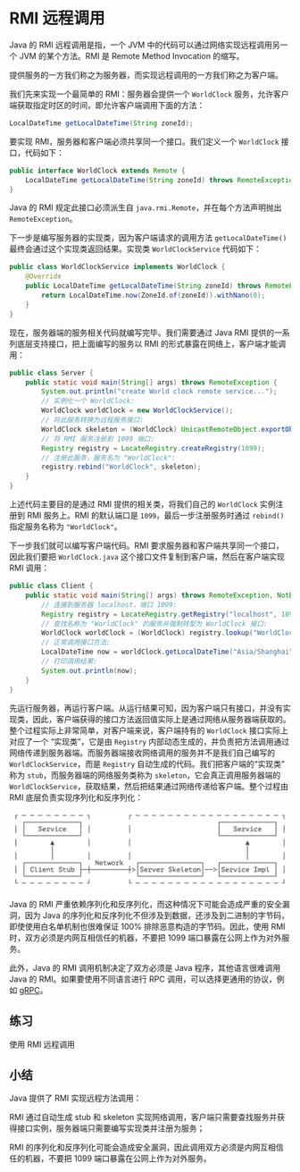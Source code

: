 # **RMI 远程调用**


Java 的 RMI 远程调用是指，一个 JVM 中的代码可以通过网络实现远程调用另一个 JVM 的某个方法。RMI 是 Remote Method Invocation 的缩写。

提供服务的一方我们称之为服务器，而实现远程调用的一方我们称之为客户端。

我们先来实现一个最简单的 RMI：服务器会提供一个 `WorldClock` 服务，允许客户端获取指定时区的时间，即允许客户端调用下面的方法：

```java
LocalDateTime getLocalDateTime(String zoneId);
```

要实现 RMI，服务器和客户端必须共享同一个接口。我们定义一个 `WorldClock` 接口，代码如下：

```java
public interface WorldClock extends Remote {
    LocalDateTime getLocalDateTime(String zoneId) throws RemoteException;
}
```

Java 的 RMI 规定此接口必须派生自 `java.rmi.Remote`，并在每个方法声明抛出 `RemoteException`。

下一步是编写服务器的实现类，因为客户端请求的调用方法 `getLocalDateTime()` 最终会通过这个实现类返回结果。实现类 `WorldClockService` 代码如下：

```java
public class WorldClockService implements WorldClock {
    @Override
    public LocalDateTime getLocalDateTime(String zoneId) throws RemoteException {
        return LocalDateTime.now(ZoneId.of(zoneId)).withNano(0);
    }
}
```

现在，服务器端的服务相关代码就编写完毕。我们需要通过 Java RMI 提供的一系列底层支持接口，把上面编写的服务以 RMI 的形式暴露在网络上，客户端才能调用：

```java
public class Server {
    public static void main(String[] args) throws RemoteException {
        System.out.println("create World clock remote service...");
        // 实例化一个 WorldClock:
        WorldClock worldClock = new WorldClockService();
        // 将此服务转换为远程服务接口:
        WorldClock skeleton = (WorldClock) UnicastRemoteObject.exportObject(worldClock, 0);
        // 将 RMI 服务注册到 1099 端口:
        Registry registry = LocateRegistry.createRegistry(1099);
        // 注册此服务，服务名为 "WorldClock":
        registry.rebind("WorldClock", skeleton);
    }
}
```

上述代码主要目的是通过 RMI 提供的相关类，将我们自己的 `WorldClock` 实例注册到 RMI 服务上。RMI 的默认端口是 `1099`，最后一步注册服务时通过 `rebind()` 指定服务名称为 `"WorldClock"`。

下一步我们就可以编写客户端代码。RMI 要求服务器和客户端共享同一个接口，因此我们要把 `WorldClock.java` 这个接口文件复制到客户端，然后在客户端实现 RMI 调用：

```java
public class Client {
    public static void main(String[] args) throws RemoteException, NotBoundException {
        // 连接到服务器 localhost，端口 1099:
        Registry registry = LocateRegistry.getRegistry("localhost", 1099);
        // 查找名称为 "WorldClock" 的服务并强制转型为 WorldClock 接口:
        WorldClock worldClock = (WorldClock) registry.lookup("WorldClock");
        // 正常调用接口方法:
        LocalDateTime now = worldClock.getLocalDateTime("Asia/Shanghai");
        // 打印调用结果:
        System.out.println(now);
    }
}
```

先运行服务器，再运行客户端。从运行结果可知，因为客户端只有接口，并没有实现类，因此，客户端获得的接口方法返回值实际上是通过网络从服务器端获取的。整个过程实际上非常简单，对客户端来说，客户端持有的 `WorldClock` 接口实际上对应了一个 “实现类”，它是由 `Registry` 内部动态生成的，并负责把方法调用通过网络传递到服务器端。而服务器端接收网络调用的服务并不是我们自己编写的 `WorldClockService`，而是 `Registry` 自动生成的代码。我们把客户端的“实现类” 称为 `stub`，而服务器端的网络服务类称为 `skeleton`，它会真正调用服务器端的 `WorldClockService`，获取结果，然后把结果通过网络传递给客户端。整个过程由 RMI 底层负责实现序列化和反序列化：

![image-20231219151351277](./assets/image-20231219151351277.png)

Java 的 RMI 严重依赖序列化和反序列化，而这种情况下可能会造成严重的安全漏洞，因为 Java 的序列化和反序列化不但涉及到数据，还涉及到二进制的字节码，即使使用白名单机制也很难保证 100% 排除恶意构造的字节码。因此，使用 RMI 时，双方必须是内网互相信任的机器，不要把 1099 端口暴露在公网上作为对外服务。

此外，Java 的 RMI 调用机制决定了双方必须是 Java 程序，其他语言很难调用 Java 的 RMI。如果要使用不同语言进行 RPC 调用，可以选择更通用的协议，例如 [gRPC](https://grpc.io/)。

## 练习

使用 RMI 远程调用

## 小结

Java 提供了 RMI 实现远程方法调用：

RMI 通过自动生成 stub 和 skeleton 实现网络调用，客户端只需要查找服务并获得接口实例，服务器端只需要编写实现类并注册为服务；

RMI 的序列化和反序列化可能会造成安全漏洞，因此调用双方必须是内网互相信任的机器，不要把 1099 端口暴露在公网上作为对外服务。

